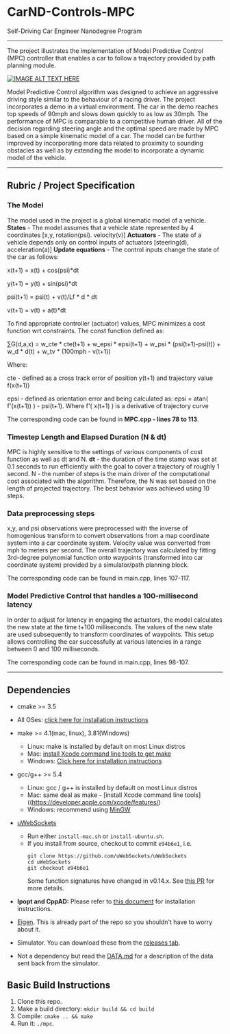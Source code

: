 # CarND-Controls-MPC
Self-Driving Car Engineer Nanodegree Program

---
The project illustrates the implementation of Model Predictive Control (MPC) controller that enables a car to follow a trajectory provided by path planning module.

[![IMAGE ALT TEXT HERE](Demo.gif)](https://youtu.be/F_VOoaFvCP4)

Model Predictive Control algorithm was designed to achieve an aggressive driving style similar to the behaviour of a racing driver. The project incorporates a demo in a virtual environment. The car in the demo reaches top speeds of 90mph and slows down quickly to as low as 30mph. The performance of MPC is comparable to a competitive human driver. All of the decision regarding steering angle and the optimal speed are made by MPC based on a simple kinematic model of a car. The model can be further improved by incorporating more data related to proximity to sounding obstacles as well as by extending the model to incorporate a dynamic model of the vehicle.

---


## Rubric / Project Specification

### The Model
The model used in the project is a global kinematic model of a vehicle.
**States** - The model assumes that a vehicle state represented by 4 coordinates [x,y, rotation(psi). velocity(v)]
**Actuators** - The state of a vehicle depends only on control inputs of actuators [steering(d), acceleration(a)]
**Update equations** - The control inputs change the state of the car as follows:

x(t+1) = x(t) + cos(psi)*dt

y(t+1) = y(t) + sin(psi)*dt

psi(t+1) = psi(t) + v(t)/Lf * d * dt

v(t+1) = v(t) + a(t)*dt

To find appropriate controller (actuator) values, MPC minimizes a cost function wrt constraints. The const function defined as:

∑G(d,a,x) = w_cte * cte(t+1) + w_epsi * epsi(t+1) + w_psi * (psi(t+1)-psi(t)) + w_d * d(t) + w_tv * (100mph - v(t+1))

Where:

cte - defined as a cross track error of position y(t+1) and trajectory value f(x(t+1))

epsi - defined as orientation error and being calculated as: epsi = atan( f'(x(t+1)) ) - psi(t+1). Where f'( x(t+1) ) is a derivative of trajectory curve


The corresponding code can be found in **MPC.cpp - lines 78 to 113**.

### Timestep Length and Elapsed Duration (N & dt)

MPC is highly sensitive to the settings of various components of cost function as well as dt and N.
**dt** - the duration of the time stamp was set at 0.1 seconds to run efficiently with the goal to cover a trajectory of roughly 1 second.
N - the number of steps is the main driver of the computational cost associated with the algorithm. Therefore, the N was set based on the length of projected trajectory. The best behavior was achieved using 10 steps.

### Data preprocessing steps

x,y, and psi observations were preprocessed with the inverse of homogenious transform to convert observations from a map coordinate system into a car coordinate system. Velocity value was converted from mph to meters per second.
The overall trajectory was calculated by fitting 3rd-degree polynomial function onto waypoints (transformed into car coordinate system) provided by a simulator/path planning block.


The corresponding code can be found in main.cpp, lines 107-117.


### Model Predictive Control that handles a 100-millisecond latency

In order to adjust for latency in engaging the actuators, the model calculates the new state at the time t+100 milliseconds. The values of the new state are used subsequently to transform coordinates of waypoints. This setup allows controlling the car successfully at various latencies in a range between 0 and 100 milliseconds.


The corresponding code can be found in main.cpp, lines 98-107.

---
## Dependencies

* cmake >= 3.5
 * All OSes: [click here for installation instructions](https://cmake.org/install/)
* make >= 4.1(mac, linux), 3.81(Windows)
  * Linux: make is installed by default on most Linux distros
  * Mac: [install Xcode command line tools to get make](https://developer.apple.com/xcode/features/)
  * Windows: [Click here for installation instructions](http://gnuwin32.sourceforge.net/packages/make.htm)
* gcc/g++ >= 5.4
  * Linux: gcc / g++ is installed by default on most Linux distros
  * Mac: same deal as make - [install Xcode command line tools]((https://developer.apple.com/xcode/features/)
  * Windows: recommend using [MinGW](http://www.mingw.org/)
* [uWebSockets](https://github.com/uWebSockets/uWebSockets)
  * Run either `install-mac.sh` or `install-ubuntu.sh`.
  * If you install from source, checkout to commit `e94b6e1`, i.e.
    ```
    git clone https://github.com/uWebSockets/uWebSockets
    cd uWebSockets
    git checkout e94b6e1
    ```
    Some function signatures have changed in v0.14.x. See [this PR](https://github.com/udacity/CarND-MPC-Project/pull/3) for more details.

* **Ipopt and CppAD:** Please refer to [this document](https://github.com/udacity/CarND-MPC-Project/blob/master/install_Ipopt_CppAD.md) for installation instructions.
* [Eigen](http://eigen.tuxfamily.org/index.php?title=Main_Page). This is already part of the repo so you shouldn't have to worry about it.
* Simulator. You can download these from the [releases tab](https://github.com/udacity/self-driving-car-sim/releases).
* Not a dependency but read the [DATA.md](./DATA.md) for a description of the data sent back from the simulator.


## Basic Build Instructions

1. Clone this repo.
2. Make a build directory: `mkdir build && cd build`
3. Compile: `cmake .. && make`
4. Run it: `./mpc`.
